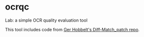 # ocrqc
Lab: a simple OCR quality evaluation tool

This tool includes code from [Ger Hobbelt's Diff-Match_patch repo](https://github.com/GerHobbelt/google-diff-match-patch). 


